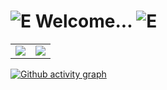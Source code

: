 # ![E](https://raw.githubusercontent.com/Somewans/Somewans/main/cooldoge.gif) Welcome... ![E](https://raw.githubusercontent.com/Somewans/Somewans/main/cooldoge.gif)

<table>
  <tr>
    <td align="center" style="padding=0;width=50%;">
      <img align="center" style="padding=0;" src="https://github-readme-stats.vercel.app/api/top-langs/?username=Somewans&layout=compact&hide_border=true&theme=prussian&bg_color=00000000&title_color=5477a1&text_color=7ea2cc">
    </td>
    <td align="center" style="padding=0;width=50%;">
      <img align="center" style="padding=0;" src="https://github-readme-stats.vercel.app/api?username=Somewans&show_icons=true&count_private=true&hide_border=true&theme=prussian&bg_color=00000000&title_color=5477a1&text_color=7ea2cc&hide=stars,prs,issues,contribs">
    </td>
  </tr>
</table>

[![Github activity graph](https://activity-graph.herokuapp.com/graph?username=Somewans)](https://github.com/Somewans/)
